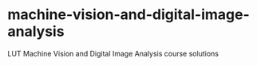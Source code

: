 # machine-vision-and-digital-image-analysis
LUT Machine Vision and Digital Image Analysis course solutions
